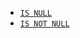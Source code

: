 * [`IS NULL`](../../functions-operators/operators.md#esql-is_null)
* [`IS NOT NULL`](../../functions-operators/operators.md#esql-is_not_null)
